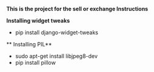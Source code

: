 **This is the project for the sell or exchange Instructions**


**Installing widget tweaks**

* pip install django-widget-tweaks

**
Installing PIL**

* sudo apt-get install libjpeg8-dev
* pip install pillow